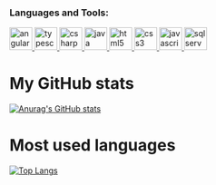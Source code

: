 <h3 align="left">Languages and Tools:</h3>
<p align="left">
    <a href="https://angular.io/" target="_blank">
        <img src="https://devicons.github.io/devicon/devicon.git/icons/angularjs/angularjs-original.svg" alt="angular" width="40" height="40"/>
    </a>
    <a href="https://www.typescriptlang.org/" target="_blank">
        <img src="https://devicons.github.io/devicon/devicon.git/icons/typescript/typescript-original.svg" alt="typescript" width="40" height="40"/>
    </a>
    <a href="https://learn.microsoft.com/en-us/dotnet/csharp/" target="_blank">
        <img src="https://devicons.github.io/devicon/devicon.git/icons/csharp/csharp-original.svg" alt="csharp" width="40" height="40"/>
    </a>
    <a href="https://www.java.com/en/" target="_blank">
        <img src="https://devicons.github.io/devicon/devicon.git/icons/java/java-original.svg" alt="java" width="40" height="40"/>
    </a>
    <a href="https://www.w3.org/html/" target="_blank">
        <img src="https://devicons.github.io/devicon/devicon.git/icons/html5/html5-original-wordmark.svg" alt="html5" width="40" height="40"/>
    </a>
    <a href="https://www.w3schools.com/css/" target="_blank">
        <img src="https://devicons.github.io/devicon/devicon.git/icons/css3/css3-original-wordmark.svg" alt="css3" width="40" height="40"/>
    </a>
    <a href="https://developer.mozilla.org/en-US/docs/Web/JavaScript" target="_blank">
        <img src="https://devicons.github.io/devicon/devicon.git/icons/javascript/javascript-original.svg" alt="javascript" width="40" height="40"/>
    </a>
    <a href="https://www.microsoft.com/en-us/sql-server" target="_blank">
        <img src="https://devicons.github.io/devicon/devicon.git/icons/sqlserver/sqlserver-original.svg" alt="sqlserver" width="40" height="40"/>
    </a>
</p>

# My GitHub stats 

[![Anurag's GitHub stats](https://github-readme-stats.vercel.app/api?username=Samuel-Pinheiro-C-Lopes&show_icons=true&theme=radical)](https://github.com/anuraghazra/github-readme-stats)

# Most used languages

[![Top Langs](https://github-readme-stats.vercel.app/api/top-langs/?username=Samuel-Pinheiro-C-Lopes&theme=radical&layout=compact)](https://github.com/anuraghazra/github-readme-stats)
<!--
**Samuel-Pinheiro-C-Lopes/Samuel-Pinheiro-C-Lopes** is a ✨ _special_ ✨ repository because its `README.md` (this file) appears on your GitHub profile.

Here are some ideas to get you started:

- 🔭 I’m currently working on ...
- 🌱 I’m currently learning ...
- 👯 I’m looking to collaborate on ...
- 🤔 I’m looking for help with ...
- 💬 Ask me about ...
- 📫 How to reach me: ...
- 😄 Pronouns: ...
- ⚡ Fun fact: ...
-->
